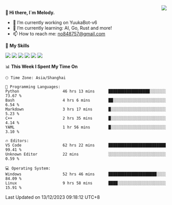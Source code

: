 <a href="#">
  <img align="right" src="https://github-readme-stats.vercel.app/api?username=melodyyuuka&count_private=true&show_icons=true" />
</a>

**👋 Hi there, I`m Melody.**

- 🔭 I’m currently working on YuukaBot-v6
- 🌱 I’m currently learning: AI, Go, Rust and more!
- 📫 How to reach me: no848757@gmail.com

🌟 **My Skills** 

![](https://img.shields.io/badge/-Python-3e74a2?style=flat-square&logo=Python&logoColor=fff)
![](https://img.shields.io/badge/-Java-007396?style=flat-square&logo=OpenJDK&logoColor=fff)
![](https://img.shields.io/badge/-Node.js-339933?style=flat-square&logo=Node.js&logoColor=fff)
![](https://img.shields.io/badge/-Git-f05032?style=flat-square&logo=git&logoColor=fff)
![](https://img.shields.io/badge/-PostgreSQL-4169e1?style=flat-square&logo=PostgreSQL&logoColor=fff)
![](https://img.shields.io/badge/-VSCode-007acc?style=flat-square&logo=Visual-Studio-Code&logoColor=fff)


<!--START_SECTION:waka-->
📊 **This Week I Spent My Time On** 

```text
🕑︎ Time Zone: Asia/Shanghai

💬 Programming Languages: 
Python                   46 hrs 13 mins      ██████████████████░░░░░░░   73.67 % 
Bash                     4 hrs 6 mins        ██░░░░░░░░░░░░░░░░░░░░░░░    6.54 % 
Markdown                 3 hrs 17 mins       █░░░░░░░░░░░░░░░░░░░░░░░░    5.23 % 
C++                      2 hrs 35 mins       █░░░░░░░░░░░░░░░░░░░░░░░░    4.14 % 
YAML                     1 hr 56 mins        █░░░░░░░░░░░░░░░░░░░░░░░░    3.10 % 

🔥 Editors: 
VS Code                  62 hrs 22 mins      █████████████████████████   99.41 % 
Unknown Editor           22 mins             ░░░░░░░░░░░░░░░░░░░░░░░░░    0.59 % 

💻 Operating System: 
Windows                  52 hrs 46 mins      █████████████████████░░░░   84.09 % 
Linux                    9 hrs 58 mins       ████░░░░░░░░░░░░░░░░░░░░░   15.91 % 
```


 Last Updated on 13/12/2023 09:18:12 UTC+8
<!--END_SECTION:waka-->
